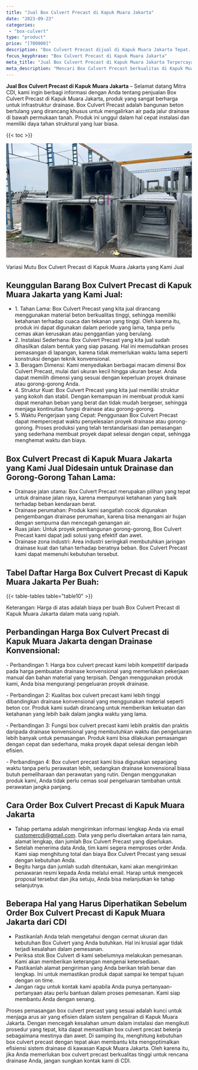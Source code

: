 ```yaml
---
title: "Jual Box Culvert Precast di Kapuk Muara Jakarta"
date: "2023-09-23"
categories:
 - "box-culvert"
type: "product"
price: "[700000]"
description: "Box Culvert Precast dijual di Kapuk Muara Jakarta Tepat. Box Culvert Precast ini merupakan pilihan prima dalam proyek pembangunan sebagai bahan infrastruktur yang kuat dan unggul. Konsultasikan kebutuhan Anda sekarang."
focus_keyphrase: "Box Culvert Precast di Kapuk Muara Jakarta"
meta_title: "Jual Box Culvert Precast di Kapuk Muara Jakarta Terpercaya - CDI"
meta_description: "Mencari Box Culvert Precast berkualitas di Kapuk Muara Jakarta? Layanan profesional kami siap membantu dengan kualitas premium. Klik untuk penawaran istimewa."
---
```


**Jual Box Culvert Precast di Kapuk Muara Jakarta** – Selamat datang Mitra CDI, kami ingin berbagi informasi dengan Anda tentang penjualan Box Culvert Precast di Kapuk Muara Jakarta, produk yang sangat berharga untuk infrastruktur drainase. Box Culvert Precast adalah bangunan beton bertulang yang dirancang khusus untuk mengalirkan air pada jalur drainase di bawah permukaan tanah. Produk ini unggul dalam hal cepat instalasi dan memiliki daya tahan struktural yang luar biasa.

{{< toc >}}

![Jual Box Culvert Precast di Kapuk Muara Jakarta](/images/box-culvert/box-culvert-29.jpg)

Variasi Mutu Box Culvert Precast di Kapuk Muara Jakarta yang Kami Jual 

## Keunggulan Barang Box Culvert Precast di Kapuk Muara Jakarta yang Kami Jual:

*   1\. Tahan Lama: Box Culvert Precast yang kita jual dirancang menggunakan material beton berkualitas tinggi, sehingga memiliki ketahanan terhadap cuaca dan tekanan yang tinggi. Oleh karena itu, produk ini dapat digunakan dalam periode yang lama, tanpa perlu cemas akan kerusakan atau penggantian yang berulang.
*   2\. Instalasi Sederhana: Box Culvert Precast yang kita jual sudah dihasilkan dalam bentuk yang siap pasang. Hal ini memudahkan proses pemasangan di lapangan, karena tidak memerlukan waktu lama seperti konstruksi dengan teknik konvensional.
*   3\. Beragam Dimensi: Kami menyediakan berbagai macam dimensi Box Culvert Precast, mulai dari ukuran kecil hingga ukuran besar. Anda dapat memilih dimensi yang sesuai dengan keperluan proyek drainase atau gorong-gorong Anda.
*   4\. Struktur Kuat: Box Culvert Precast yang kita jual memiliki struktur yang kokoh dan stabil. Dengan kemampuan ini membuat produk kami dapat menahan beban yang berat dan tidak mudah bergeser, sehingga menjaga kontinuitas fungsi drainase atau gorong-gorong.
*   5\. Waktu Pengerjaan yang Cepat: Penggunaan Box Culvert Precast dapat mempercepat waktu penyelesaian proyek drainase atau gorong-gorong. Proses produksi yang telah terstandarisasi dan pemasangan yang sederhana membuat proyek dapat selesai dengan cepat, sehingga menghemat waktu dan biaya.

## Box Culvert Precast di Kapuk Muara Jakarta yang Kami Jual Didesain untuk Drainase dan Gorong-Gorong Tahan Lama:

*   Drainase jalan utama: Box Culvert Precast merupakan pilihan yang tepat untuk drainase jalan raya, karena mempunyai ketahanan yang baik terhadap beban kendaraan berat.
*   Drainase perumahan: Produk kami sangatlah cocok digunakan pengembangan drainase perumahan, karena bisa menangani air hujan dengan sempurna dan mencegah genangan air.
*   Ruas jalan: Untuk proyek pembangunan gorong-gorong, Box Culvert Precast kami dapat jadi solusi yang efektif dan awet.
*   Drainase zona industri: Area industri seringkali membutuhkan jaringan drainase kuat dan tahan terhadap beratnya beban. Box Culvert Precast kami dapat memenuhi kebutuhan tersebut.

## Tabel Daftar Harga Box Culvert Precast di Kapuk Muara Jakarta Per Buah:

{{< table-tables table="table10" >}}

Keterangan: Harga di atas adalah biaya per buah Box Culvert Precast di Kapuk Muara Jakarta dalam mata uang rupiah.

## Perbandingan Harga Box Culvert Precast di Kapuk Muara Jakarta dengan Drainase Konvensional:

\- Perbandingan 1: Harga box culvert precast kami lebih kompetitif daripada pada harga pembuatan drainase konvensional yang memerlukan pekerjaan manual dan bahan material yang terpisah. Dengan menggunakan produk kami, Anda bisa mengurangi pengeluaran proyek drainase.

\- Perbandingan 2: Kualitas box culvert precast kami lebih tinggi dibandingkan drainase konvensional yang menggunakan material seperti beton cor. Produk kami sudah dirancang untuk memberikan kekuatan dan ketahanan yang lebih baik dalam jangka waktu yang lama.

\- Perbandingan 3: Fungsi box culvert precast kami lebih praktis dan praktis daripada drainase konvensional yang membutuhkan waktu dan pengeluaran lebih banyak untuk pemasangan. Produk kami bisa dilakukan pemasangan dengan cepat dan sederhana, maka proyek dapat selesai dengan lebih efisien.

\- Perbandingan 4: Box culvert precast kami bisa digunakan sepanjang waktu tanpa perlu perawatan lebih, sedangkan drainase konvensional biasa butuh pemeliharaan dan perawatan yang rutin. Dengan menggunakan produk kami, Anda tidak perlu cemas soal pengeluaran tambahan untuk perawatan jangka panjang.

## Cara Order Box Culvert Precast di Kapuk Muara Jakarta

*   Tahap pertama adalah mengirimkan informasi lengkap Anda via email customercdi@gmail.com. Data yang perlu disertakan antara lain nama, alamat lengkap, dan jumlah Box Culvert Precast yang diperlukan.
*   Setelah menerima data Anda, tim kami segera memproses order Anda. Kami siap menghitung total dan biaya Box Culvert Precast yang sesuai dengan kebutuhan Anda.
*   Begitu harga dan jumlah sudah ditentukan, kami akan mengirimkan penawaran resmi kepada Anda melalui email. Harap untuk mengecek proposal tersebut dan jika setuju, Anda bisa melanjutkan ke tahap selanjutnya.

## Beberapa Hal yang Harus Diperhatikan Sebelum Order Box Culvert Precast di Kapuk Muara Jakarta dari CDI

*   Pastikanlah Anda telah mengetahui dengan cermat ukuran dan kebutuhan Box Culvert yang Anda butuhkan. Hal ini krusial agar tidak terjadi kesalahan dalam pemesanan.
*   Periksa stok Box Culvert di kami sebelumnya melakukan pemesanan. Kami akan memberikan keterangan mengenai ketersediaan.
*   Pastikanlah alamat pengiriman yang Anda berikan telah benar dan lengkap. Ini untuk memastikan produk dapat sampai ke tempat tujuan dengan on time.
*   Jangan ragu untuk kontak kami apabila Anda punya pertanyaan-pertanyaan atau perlu bantuan dalam proses pemesanan. Kami siap membantu Anda dengan senang.

Proses pemasangan box culvert precast yang sesuai adalah kunci untuk menjaga arus air yang efisien dalam sistem pengaliran di Kapuk Muara Jakarta. Dengan mencegah kesalahan umum dalam instalasi dan mengikuti prosedur yang tepat, kita dapat memastikan box culvert precast bekerja sebagaimana mestinya dan awet. Di samping itu, menghitung kebutuhan box culvert precast dengan tepat akan membantu kita mengoptimalkan efisiensi sistem drainase di kawasan Kapuk Muara Jakarta. Oleh karena itu, jika Anda memerlukan box culvert precast berkualitas tinggi untuk rencana drainase Anda, jangan sungkan kontak kami di CDI.